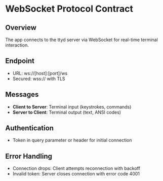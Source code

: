 # WebSocket Protocol Contract

## Overview
The app connects to the ttyd server via WebSocket for real-time terminal interaction.

## Endpoint
- URL: ws://[host]:[port]/ws
- Secured: wss:// with TLS

## Messages
- **Client to Server**: Terminal input (keystrokes, commands)
- **Server to Client**: Terminal output (text, ANSI codes)

## Authentication
- Token in query parameter or header for initial connection

## Error Handling
- Connection drops: Client attempts reconnection with backoff
- Invalid token: Server closes connection with error code 4001